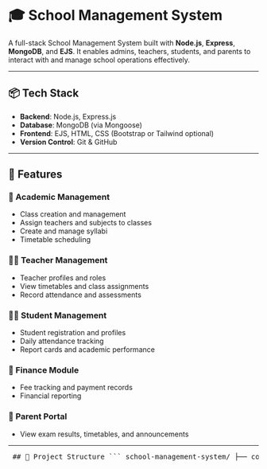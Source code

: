 # 🎓 School Management System

A full-stack School Management System built with **Node.js**, **Express**, **MongoDB**, and **EJS**. It enables admins, teachers, students, and parents to interact with and manage school operations effectively.

---

## 📦 Tech Stack

- **Backend**: Node.js, Express.js
- **Database**: MongoDB (via Mongoose)
- **Frontend**: EJS, HTML, CSS (Bootstrap or Tailwind optional)
- **Version Control**: Git & GitHub

---

## 🚀 Features

### 🧠 Academic Management
- Class creation and management
- Assign teachers and subjects to classes
- Create and manage syllabi
- Timetable scheduling

### 👨‍🏫 Teacher Management
- Teacher profiles and roles
- View timetables and class assignments
- Record attendance and assessments

### 👨‍🎓 Student Management
- Student registration and profiles
- Daily attendance tracking
- Report cards and academic performance

### 💸 Finance Module
- Fee tracking and payment records
- Financial reporting

### 📢 Parent Portal
- View exam results, timetables, and announcements

---
<pre> ## 📂 Project Structure ``` school-management-system/ ├── controllers/ # Logic and data handling ├── models/ # MongoDB schemas ├── routes/ # REST API endpoints ├── views/ # EJS templates ├── public/ # Static files (CSS, JS, images) ├── .gitignore # Files and folders to exclude from Git ├── README.md # Project documentation ├── server.js # Entry point for Express server └── .env # Environment variables ``` </pre>

